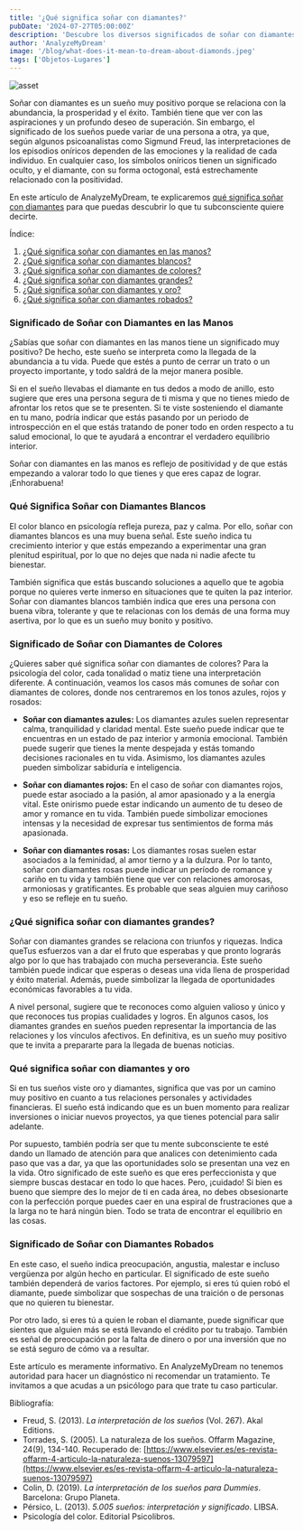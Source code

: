```yaml
---
title: '¿Qué significa soñar con diamantes?'
pubDate: '2024-07-27T05:00:00Z'
description: 'Descubre los diversos significados de soñar con diamantes, desde la representación de la abundancia y el éxito hasta la interpretación de sueños específicos relacionados con estas preciosas gemas.'
author: 'AnalyzeMyDream'
image: '/blog/what-does-it-mean-to-dream-about-diamonds.jpeg'
tags: ['Objetos-Lugares']
---
```


![asset](/blog/what-does-it-mean-to-dream-about-diamonds.jpeg)

Soñar con diamantes es un sueño muy positivo porque se relaciona con la abundancia, la prosperidad y el éxito. También tiene que ver con las aspiraciones y un profundo deseo de superación. Sin embargo, el significado de los sueños puede variar de una persona a otra, ya que, según algunos psicoanalistas como Sigmund Freud, las interpretaciones de los episodios oníricos dependen de las emociones y la realidad de cada individuo. En cualquier caso, los símbolos oníricos tienen un significado oculto, y el diamante, con su forma octogonal, está estrechamente relacionado con la positividad.

En este artículo de AnalyzeMyDream, te explicaremos [qué significa soñar con diamantes](#que-significa-soñar-con-diamantes) para que puedas descubrir lo que tu subconsciente quiere decirte.

Índice:

1. [¿Qué significa soñar con diamantes en las manos?](#que-significa-soñar-con-diamantes-en-las-manos)
2. [¿Qué significa soñar con diamantes blancos?](#que-significa-soñar-con-diamantes-blancos)
3. [¿Qué significa soñar con diamantes de colores?](#que-significa-soñar-con-diamantes-de-colores)
4. [¿Qué significa soñar con diamantes grandes?](#que-significa-soñar-con-diamantes-grandes)
5. [¿Qué significa soñar con diamantes y oro?](#que-significa-soñar-con-diamantes-y-oro)
6. [¿Qué significa soñar con diamantes robados?](#significado-de-soñar-con-diamantes-robados)

### Significado de Soñar con Diamantes en las Manos

¿Sabías que soñar con diamantes en las manos tiene un significado muy positivo? De hecho, este sueño se interpreta como la llegada de la abundancia a tu vida. Puede que estés a punto de cerrar un trato o un proyecto importante, y todo saldrá de la mejor manera posible.

Si en el sueño llevabas el diamante en tus dedos a modo de anillo, esto sugiere que eres una persona segura de ti misma y que no tienes miedo de afrontar los retos que se te presenten. Si te viste sosteniendo el diamante en tu mano, podría indicar que estás pasando por un periodo de introspección en el que estás tratando de poner todo en orden respecto a tu salud emocional, lo que te ayudará a encontrar el verdadero equilibrio interior.

Soñar con diamantes en las manos es reflejo de positividad y de que estás empezando a valorar todo lo que tienes y que eres capaz de lograr. ¡Enhorabuena!

### Qué Significa Soñar con Diamantes Blancos

El color blanco en psicología refleja pureza, paz y calma. Por ello, soñar con diamantes blancos es una muy buena señal. Este sueño indica tu crecimiento interior y que estás empezando a experimentar una gran plenitud espiritual, por lo que no dejes que nada ni nadie afecte tu bienestar.

También significa que estás buscando soluciones a aquello que te agobia porque no quieres verte inmerso en situaciones que te quiten la paz interior. Soñar con diamantes blancos también indica que eres una persona con buena vibra, tolerante y que te relacionas con los demás de una forma muy asertiva, por lo que es un sueño muy bonito y positivo.

### Significado de Soñar con Diamantes de Colores

¿Quieres saber qué significa soñar con diamantes de colores? Para la psicología del color, cada tonalidad o matiz tiene una interpretación diferente. A continuación, veamos los casos más comunes de soñar con diamantes de colores, donde nos centraremos en los tonos azules, rojos y rosados:

- **Soñar con diamantes azules:** Los diamantes azules suelen representar calma, tranquilidad y claridad mental. Este sueño puede indicar que te encuentras en un estado de paz interior y armonía emocional. También puede sugerir que tienes la mente despejada y estás tomando decisiones racionales en tu vida. Asimismo, los diamantes azules pueden simbolizar sabiduría e inteligencia.

- **Soñar con diamantes rojos:** En el caso de soñar con diamantes rojos, puede estar asociado a la pasión, al amor apasionado y a la energía vital. Este onirismo puede estar indicando un aumento de tu deseo de amor y romance en tu vida. También puede simbolizar emociones intensas y la necesidad de expresar tus sentimientos de forma más apasionada.

- **Soñar con diamantes rosas:** Los diamantes rosas suelen estar asociados a la feminidad, al amor tierno y a la dulzura. Por lo tanto, soñar con diamantes rosas puede indicar un período de romance y cariño en tu vida y también tiene que ver con relaciones amorosas, armoniosas y gratificantes. Es probable que seas alguien muy cariñoso y eso se refleje en tu sueño.

### ¿Qué significa soñar con diamantes grandes?

Soñar con diamantes grandes se relaciona con triunfos y riquezas. Indica queTus esfuerzos van a dar el fruto que esperabas y que pronto lograrás algo por lo que has trabajado con mucha perseverancia. Este sueño también puede indicar que esperas o deseas una vida llena de prosperidad y éxito material. Además, puede simbolizar la llegada de oportunidades económicas favorables a tu vida.

A nivel personal, sugiere que te reconoces como alguien valioso y único y que reconoces tus propias cualidades y logros. En algunos casos, los diamantes grandes en sueños pueden representar la importancia de las relaciones y los vínculos afectivos. En definitiva, es un sueño muy positivo que te invita a prepararte para la llegada de buenas noticias.

### Qué significa soñar con diamantes y oro

Si en tus sueños viste oro y diamantes, significa que vas por un camino muy positivo en cuanto a tus relaciones personales y actividades financieras. El sueño está indicando que es un buen momento para realizar inversiones o iniciar nuevos proyectos, ya que tienes potencial para salir adelante.

Por supuesto, también podría ser que tu mente subconsciente te esté dando un llamado de atención para que analices con detenimiento cada paso que vas a dar, ya que las oportunidades solo se presentan una vez en la vida. Otro significado de este sueño es que eres perfeccionista y que siempre buscas destacar en todo lo que haces. Pero, ¡cuidado! Si bien es bueno que siempre des lo mejor de ti en cada área, no debes obsesionarte con la perfección porque puedes caer en una espiral de frustraciones que a la larga no te hará ningún bien. Todo se trata de encontrar el equilibrio en las cosas.

### Significado de Soñar con Diamantes Robados

En este caso, el sueño indica preocupación, angustia, malestar e incluso vergüenza por algún hecho en particular. El significado de este sueño también dependerá de varios factores. Por ejemplo, si eres tú quien robó el diamante, puede simbolizar que sospechas de una traición o de personas que no quieren tu bienestar.

Por otro lado, si eres tú a quien le roban el diamante, puede significar que sientes que alguien más se está llevando el crédito por tu trabajo. También es señal de preocupación por la falta de dinero o por una inversión que no se está seguro de cómo va a resultar.

Este artículo es meramente informativo. En AnalyzeMyDream no tenemos autoridad para hacer un diagnóstico ni recomendar un tratamiento. Te invitamos a que acudas a un psicólogo para que trate tu caso particular.

Bibliografía:

- Freud, S. (2013). _La interpretación de los sueños_ (Vol. 267). Akal Editions.
- Torrades, S. (2005). La naturaleza de los sueños. Offarm Magazine, 24(9), 134-140. Recuperado de: [https://www.elsevier.es/es-revista-offarm-4-articulo-la-naturaleza-suenos-13079597](https://www.elsevier.es/es-revista-offarm-4-articulo-la-naturaleza-suenos-13079597)
- Colin, D. (2019). _La interpretación de los sueños para Dummies_. Barcelona: Grupo Planeta.
- Pérsico, L. (2013). _5.005 sueños: interpretación y significado_. LIBSA.
- Psicología del color. Editorial Psicolibros.